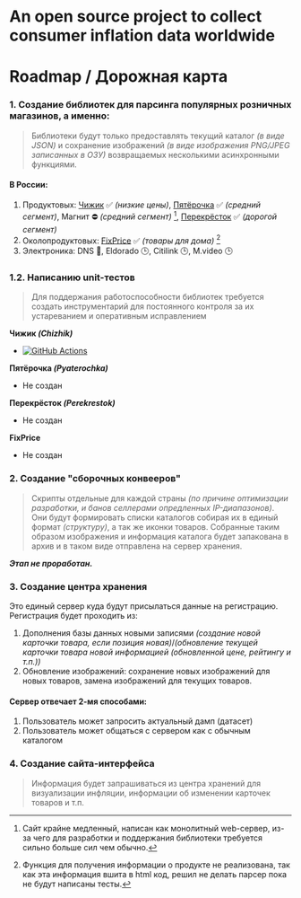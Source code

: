 # An open source project to collect consumer inflation data worldwide

# Roadmap / Дорожная карта
### 1. Создание библиотек для парсинга популярных розничных магазинов, а именно:

> Библиотеки будут только предоставлять текущий каталог *(в виде JSON)* и сохранение изображений *(в виде изображения PNG/JPEG записанных в ОЗУ)* возвращаемых несколькими асинхронными функциями.

#### В России:

1. Продуктовых: [Чижик](https://github.com/Open-Inflation/chizhik_api) ✅ *(низкие цены)*, [Пятёрочка](https://github.com/Open-Inflation/pyaterochka_api) ✅ *(средний сегмент)*, Магнит ⛔ *(средний сегмент)* [^1], [Перекрёсток](https://github.com/Open-Inflation/perekrestok_api) ✅ *(дорогой сегмент)*
2. Околопродуктовых: [FixPrice](https://github.com/Open-Inflation/fixprice_api) ✅ *(товары для дома)* [^2]
3. Электроника: DNS 👷, Eldorado 🕒, Citilink 🕒, M.video 🕒

[^1]: Сайт крайне медленный, написан как монолитный web-сервер, из-за чего для разработки и поддержания библиотеки требуется сильно больше сил чем обычно.
[^2]: Функция для получения информации о продукте не реализована, так как эта информация вшита в html код, решил не делать парсер пока не будут написаны тесты.

### 1.2. Написанию unit-тестов

> Для поддержания работоспособности библиотек требуется создать инструментарий для постоянного контроля за их устареванием и оперативным исправлением

**Чижик *(Chizhik)***

* [![GitHub Actions](https://github.com/Open-Inflation/chizhik_api/workflows/API%20Tests%20Daily/badge.svg)](https://github.com/Open-Inflation/chizhik_api/actions?query=workflow%3A"API+Tests+Daily")

**Пятёрочка *(Pyaterochka)***

* Не создан

**Перекрёсток *(Perekrestok)***

* Не создан

**FixPrice**

* Не создан

### 2. Создание "сборочных конвееров"

> Скрипты отдельные для каждой страны *(по причине оптимизации разработки, и банов селлерами опредленных IP-диапазонов)*. Они будут формировать списки каталогов собирая их в единый формат *(структуру)*, а так же иконки товаров.
> Собранные таким образом изображения и информация каталога будет запакована в архив и в таком виде отправлена на сервер хранения.

***Этап не проработан.***

### 3. Создание центра хранения

Это единый сервер куда будут присылаться данные на регистрацию. Регистрация будет проходить из:
1. Дополнения базы данных новыми записями *(создание новой карточки товара, если позиция новая)*/*(обновление текущей карточки товара новой информацией (обновленной цене, рейтингу и т.п.))*
2. Обновление изображений: сохранение новых изображений для новых товаров, замена изображений для текущих товаров.

#### Сервер отвечает 2-мя способами:
1. Пользователь может запросить актуальный дамп (датасет)
2. Пользователь может общаться с сервером как с обычным каталогом

### 4. Создание сайта-интерфейса

> Информация будет запрашиваться из центра хранений для визуализации инфляции, информации об изменении карточек товаров и т.п.

